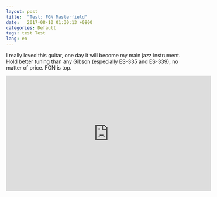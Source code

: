 ```yaml
---
layout: post
title:  "Test: FGN Masterfield"
date:   2017-08-10 01:30:13 +0800
categories: Default
tags: test Test
lang: en
---
```

I really loved this guitar, one day it will become my main jazz instrument. Hold better tuning than any Gibson (especially ES-335 and ES-339), no matter of price. FGN is top.


<iframe width="560" height="315" src="https://www.youtube.com/watch?v=0koa5eSj08I" frameborder="0" allow="autoplay; encrypted-media" allowfullscreen></iframe>

